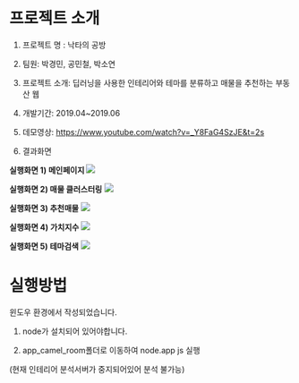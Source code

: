 # 프로젝트 소개

1. 프로젝트 명 : 낙타의 공방

2. 팀원: 박경민, 공민철, 박소연

3. 프로젝트 소개: 딥러닝을 사용한 인테리어와 테마를 분류하고 매물을 추천하는 부동산 웹

4. 개발기간: 2019.04~2019.06

5. 데모영상: https://www.youtube.com/watch?v=_Y8FaG4SzJE&t=2s

5. 결과화면

<b>실행화면 1) 메인페이지 </b>
<img src="https://user-images.githubusercontent.com/37204852/79061735-efb55600-7ccd-11ea-872d-9f59f4f72475.png">

<b>실행화면 2) 매물 클러스터링</b>
<img src="https://user-images.githubusercontent.com/37204852/79061747-20958b00-7cce-11ea-89d0-fec0f57c0589.png">

<b>실행화면 3) 추천매물</b>
<img src="https://user-images.githubusercontent.com/37204852/79061754-360ab500-7cce-11ea-9d39-9ff94c43598d.png">

<b>실행화면 4) 가치지수</b>
<img src="https://user-images.githubusercontent.com/37204852/79061778-6b170780-7cce-11ea-9d66-f007f238f7a1.png">

<b>실행화면 5) 테마검색</b>
<img src="https://user-images.githubusercontent.com/37204852/79061792-8550e580-7cce-11ea-8a51-8b2d2fd2d572.png">


# 실행방법

윈도우 환경에서 작성되었습니다.

1. node가 설치되어 있어야합니다.

2. app_camel_room폴더로 이동하여 node.app js 실행

(현재 인테리어 분석서버가 중지되어있어 분석 불가능)
